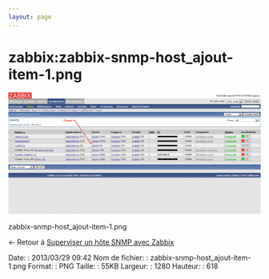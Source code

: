 ```yaml
---
layout: page
---
```


zabbix:zabbix-snmp-host\_ajout-item-1.png
=========================================

[![zabbix-snmp-host\_ajout-item-1.png](../../assets/media/zabbix/zabbix-snmp-host_ajout-item-1.png@cache=&w=900&h=434 "zabbix-snmp-host_ajout-item-1.png")](../../assets/media/zabbix/zabbix-snmp-host_ajout-item-1.png@cache= "Afficher le fichier original")

zabbix-snmp-host\_ajout-item-1.png

← Retour à [Superviser un hôte SNMP avec
Zabbix](../../zabbix/zabbix-snmp-host.html "zabbix:zabbix-snmp-host")

Date:
:   2013/03/29 09:42
Nom de fichier:
:   zabbix-snmp-host\_ajout-item-1.png
Format:
:   PNG
Taille:
:   55KB
Largeur:
:   1280
Hauteur:
:   618

